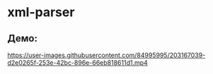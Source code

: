 # xml-parser
## Демо:

https://user-images.githubusercontent.com/84995995/203167039-d2e0265f-253e-42bc-896e-66eb818611d1.mp4

